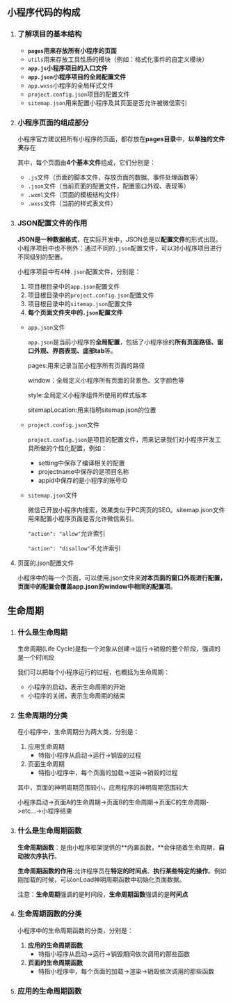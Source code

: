 ## 小程序代码的构成

1. ### 了解项目的基本结构

   - **`pages`用来存放所有小程序的页面**
   - `utils`用来存放工具性质的模块（例如：格式化事件的自定义模块）
   - **`app.js`小程序项目的入口文件**
   - **`app.json`小程序项目的全局配置文件**
   - `app.wxss`小程序的全局样式文件
   - `project.config.json`项目的配置文件
   - `sitemap.json`用来配置小程序及其页面是否允许被微信索引

2. ### 小程序页面的组成部分

   小程序官方建议把所有小程序的页面，都存放在**pages目录**中，**以单独的文件夹**存在

   其中，每个页面由**4个基本文件**组成，它们分别是：

   - `.js`文件（页面的脚本文件，存放页面的数据、事件处理函数等）
   - `.json`文件（当前页面的配置文件，配置窗口外观、表现等）
   - `.wxml`文件（页面的模板结构文件）
   - `.wxss`文件（当前的样式表文件）

3. ### JSON配置文件的作用

   **JSON是一种数据格式**，在实际开发中，JSON总是以**配置文件**的形式出现。小程序项目中也不例外：通过不同的`.json`配置文件，可以对小程序项目进行不同级别的配置。

   小程序项目中有4种`.json`配置文件，分别是：

   1. 项目根目录中的`app.json`配置文件
   2. 项目根目录中的`project.config.json`配置文件
   3. 项目根目录中的`sitemap.json`配置文件
   4. **每个页面文件夹中的`.json`配置文件**

   - `app.json`文件

     `app.json`是当前小程序的**全局配置**，包括了小程序徐的**所有页面路径、窗口外观、界面表现、底部tab**等。

     pages:用来记录当前小程序所有页面的路径

     window：全局定义小程序所有页面的背景色、文字颜色等

     style:全局定义小程序组件所使用的样式版本

     sitemapLocation:用来指明sitemap.json的位置

   - `project.config.json`文件

     `project.config.json`是项目的配置文件，用来记录我们对小程序开发工具所做的个性化配置，例如：

     - setting中保存了编译相关的配置
     - projectname中保存的是项目名称
     - appid中保存的是小程序的账号ID

   - `sitemap.json`文件

     微信已开放小程序内搜索，效果类似于PC网页的SEO。sitemap.json文件用来配置小程序页面是否允许微信索引。

     `"action": "allow"`允许索引

     `"action": "disallow"`不允许索引

4. 页面的.json配置文件

   小程序中的每一个页面，可以使用.json文件来**对本页面的窗口外观进行配置，页面中的配置会覆盖app.json的window中相同的配置项**。

## 生命周期

1. ### 什么是生命周期

   生命周期(Life Cycle)是指一个对象从创建->运行->销毁的整个阶段，强调的是一个时间段

   我们可以把每个小程序运行的过程，也概括为生命周期：

   - 小程序的启动，表示生命周期的开始
   - 小程序的关闭，表示生命周期的结束

2. ### 生命周期的分类

   在小程序中，生命周期分为两大类，分别是：

   1. 应用生命周期
      - 特指小程序从启动->运行->销毁的过程
   2. 页面生命周期
      - 特指小程序中，每个页面的加载->渲染->销毁的过程

   其中，页面的神明周期范围较小，应用程序的神明周期范围较大

   小程序启动->页面A的生命周期->页面B的生命周期->页面C的生命周期->etc...->小程序结束

3. ### 什么是生命周期函数

   **生命周期函数**：是由小程序框架提供的**内置函数，**会伴随着生命周期，**自动按次序执行**。

   **生命周期函数的作用**:允许程序员在**特定的时间点**、**执行某些特定的操作**。例如刚加载的时候，可以onLoad神明周期函数中初始化页面数据。

   注意：**生命周期**强调的是时间段，**生命周期函数**强调的是**时间点**

4. ### 生命周期函数的分类

   小程序中的生命周期函数的分类，分别是：

   1. **应用的生命周期函数**
      - 特指小程序从启动->运行->销毁期间依次调用的那些函数
   2. **页面的生命周期函数**
      - 特指小程序中，每个页面的加载->渲染->销毁依次调用的那些函数

5. ### 应用的生命周期函数
